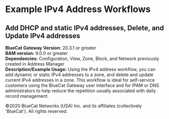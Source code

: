 # **Example IPv4 Address Workflows**
## Add DHCP and static IPv4 addresses, Delete, and Update IPv4 addresses

**BlueCat Gateway Version:** 20.3.1 or greater <br/>
**BAM version:** 9.0.0 or greater <br/>
**Dependencies:** Configuration, View, Zone, Block, and Network previously created in Address Manager <br/>
**Description/Example Usage:** Using the IPv4 address workflow, you can add dynamic or static IPv4 addresses to a zone, and delete and update current IPv4 addresses in a zone. This workflow is ideal for self-service customers using the BlueCat Gateway user interface and for IPAM or DNS administrators to help reduce the repetition usually associated with daily record management.

©2020 BlueCat Networks (USA) Inc. and its affiliates (collectively 'BlueCat'). All rights reserved.
